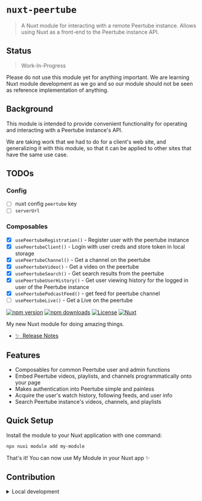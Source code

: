# `nuxt-peertube`
> A Nuxt module for interacting with a remote Peertube instance. Allows
using Nuxt as a front-end to the Peertube instance API.

## Status
> Work-In-Progress

Please do not use this module yet for anything important. We are learning
Nuxt module development as we go and so our module should not be seen as
reference implementation of anything.

## Background
This module is intended to provide convenient functionality for operating
and interacting with a Peertube instance's API.

We are taking work that we had to do for a client's web site, and
generalizing it with this module, so that it can be applied to other sites
that have the same use case.

## TODOs
### Config
- [ ] nuxt config `peertube` key
- [ ] `serverUrl`
### Composables
- [x] `usePeertubeRegistration()` - Register user with the peertube
instance
- [x] `usePeertubeClient()` - Login with user creds and store token in
local storage
- [x] `usePeertubeChannel()` - Get a channel on the peertube
- [x] `usePeertubeVideo()` - Get a video on the peertube
- [x] `usePeertubeSearch()` - Get search results from the peertube
- [x] `usePeertubeUserHistory()` - Get user viewing history for the logged
in user of the Peertube instance
- [x] `usePeertubePodcastFeed()` - get feed for peertube channel
- [ ] `usePeertubeLive()` - Get a Live on the peertube

[![npm version][npm-version-src]][npm-version-href]
[![npm downloads][npm-downloads-src]][npm-downloads-href]
[![License][license-src]][license-href]
[![Nuxt][nuxt-src]][nuxt-href]

My new Nuxt module for doing amazing things.

- [✨ &nbsp;Release Notes](/CHANGELOG.md)
<!-- - [🏀 Online playground](https://stackblitz.com/github/your-org/my-module?file=playground%2Fapp.vue) -->
<!-- - [📖 &nbsp;Documentation](https://example.com) -->

## Features

<!-- Highlight some of the features your module provide here -->
- Composables for common Peertube user and admin functions 
- Embed Peertube videos, playlists, and channels programmatically onto your page
- Makes authentication into Peertube simple and painless
- Acquire the user's watch history, following feeds, and user info
- Search Peertube instance's videos, channels, and playlists

## Quick Setup

Install the module to your Nuxt application with one command:

```bash
npx nuxi module add my-module
```

That's it! You can now use My Module in your Nuxt app ✨


## Contribution

<details>
  <summary>Local development</summary>
  
  ```bash
  # Install dependencies
  npm install
  
  # Generate type stubs
  npm run dev:prepare
  
  # Develop with the playground
  npm run dev
  
  # Build the playground
  npm run dev:build
  
  # Run ESLint
  npm run lint
  
  # Run Vitest
  npm run test
  npm run test:watch
  
  # Release new version
  npm run release
  ```

</details>


<!-- Badges -->
[npm-version-src]: https://img.shields.io/npm/v/my-module/latest.svg?style=flat&colorA=020420&colorB=00DC82
[npm-version-href]: https://npmjs.com/package/my-module

[npm-downloads-src]: https://img.shields.io/npm/dm/my-module.svg?style=flat&colorA=020420&colorB=00DC82
[npm-downloads-href]: https://npmjs.com/package/my-module

[license-src]: https://img.shields.io/npm/l/my-module.svg?style=flat&colorA=020420&colorB=00DC82
[license-href]: https://npmjs.com/package/my-module

[nuxt-src]: https://img.shields.io/badge/Nuxt-020420?logo=nuxt.js
[nuxt-href]: https://nuxt.com
